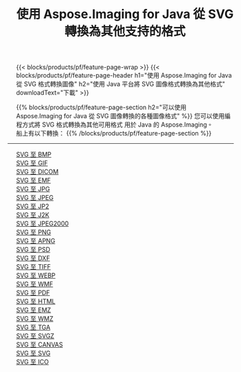 ﻿---
title: 使用 Aspose.Imaging for Java 從 SVG 轉換為其他支持的格式 
weight: 3920
url: /zh-hant/java/conversion/from/svg 
lang: zh-hant
langdirlevel: 2
locales: zh-hans,ja,it,ru,de,es,fr,nl,id,lt,pl,pt,vi,tr,ko,zh-hant,ar,hi,th,sv,cs,uk,he
description: Aspose.Imaging 可以使用 Java 平台輕鬆地將 SVG 轉換為其他格式
---

{{< blocks/products/pf/feature-page-wrap >}}
{{< blocks/products/pf/feature-page-header h1="使用 Aspose.Imaging for Java 從 SVG 格式轉換圖像" h2="使用 Java 平台將 SVG 圖像格式轉換為其他格式" downloadText="下載" >}}


{{% blocks/products/pf/feature-page-section  h2="可以使用 Aspose.Imaging for Java 從 SVG 圖像轉換的各種圖像格式" %}}
您可以使用編程方式將 SVG 格式轉換為其他可用格式
用於 Java 的 Aspose.Imaging。
<br/>
船上有以下轉換：
{{% /blocks/products/pf/feature-page-section %}}
<div class="container-fluid productfamilypage bg-gray">
    <div class="convertypes bg-gray agp-content section">
        <div class="container">
		<hr style="margin-left:-20px;"/>
		<div class="row other-converters">
		    <div class='col-md-2 other-converter remove-lp remove-rp'><a href="/imaging/zh-hant/java/conversion/svg-to-bmp" >SVG 至 BMP</a></div><div class='col-md-2 other-converter remove-lp remove-rp'><a href="/imaging/zh-hant/java/conversion/svg-to-gif" >SVG 至 GIF</a></div><div class='col-md-2 other-converter remove-lp remove-rp'><a href="/imaging/zh-hant/java/conversion/svg-to-dicom" >SVG 至 DICOM</a></div><div class='col-md-2 other-converter remove-lp remove-rp'><a href="/imaging/zh-hant/java/conversion/svg-to-emf" >SVG 至 EMF</a></div><div class='col-md-2 other-converter remove-lp remove-rp'><a href="/imaging/zh-hant/java/conversion/svg-to-jpg" >SVG 至 JPG</a></div><div class='col-md-2 other-converter remove-lp remove-rp'><a href="/imaging/zh-hant/java/conversion/svg-to-jpeg" >SVG 至 JPEG</a></div><div class='col-md-2 other-converter remove-lp remove-rp'><a href="/imaging/zh-hant/java/conversion/svg-to-jp2" >SVG 至 JP2</a></div><div class='col-md-2 other-converter remove-lp remove-rp'><a href="/imaging/zh-hant/java/conversion/svg-to-j2k" >SVG 至 J2K</a></div><div class='col-md-2 other-converter remove-lp remove-rp'><a href="/imaging/zh-hant/java/conversion/svg-to-jpeg2000" >SVG 至 JPEG2000</a></div><div class='col-md-2 other-converter remove-lp remove-rp'><a href="/imaging/zh-hant/java/conversion/svg-to-png" >SVG 至 PNG</a></div><div class='col-md-2 other-converter remove-lp remove-rp'><a href="/imaging/zh-hant/java/conversion/svg-to-apng" >SVG 至 APNG</a></div><div class='col-md-2 other-converter remove-lp remove-rp'><a href="/imaging/zh-hant/java/conversion/svg-to-psd" >SVG 至 PSD</a></div><div class='col-md-2 other-converter remove-lp remove-rp'><a href="/imaging/zh-hant/java/conversion/svg-to-dxf" >SVG 至 DXF</a></div><div class='col-md-2 other-converter remove-lp remove-rp'><a href="/imaging/zh-hant/java/conversion/svg-to-tiff" >SVG 至 TIFF</a></div><div class='col-md-2 other-converter remove-lp remove-rp'><a href="/imaging/zh-hant/java/conversion/svg-to-webp" >SVG 至 WEBP</a></div><div class='col-md-2 other-converter remove-lp remove-rp'><a href="/imaging/zh-hant/java/conversion/svg-to-wmf" >SVG 至 WMF</a></div><div class='col-md-2 other-converter remove-lp remove-rp'><a href="/imaging/zh-hant/java/conversion/svg-to-pdf" >SVG 至 PDF</a></div><div class='col-md-2 other-converter remove-lp remove-rp'><a href="/imaging/zh-hant/java/conversion/svg-to-html" >SVG 至 HTML</a></div><div class='col-md-2 other-converter remove-lp remove-rp'><a href="/imaging/zh-hant/java/conversion/svg-to-emz" >SVG 至 EMZ</a></div><div class='col-md-2 other-converter remove-lp remove-rp'><a href="/imaging/zh-hant/java/conversion/svg-to-wmz" >SVG 至 WMZ</a></div><div class='col-md-2 other-converter remove-lp remove-rp'><a href="/imaging/zh-hant/java/conversion/svg-to-tga" >SVG 至 TGA</a></div><div class='col-md-2 other-converter remove-lp remove-rp'><a href="/imaging/zh-hant/java/conversion/svg-to-svgz" >SVG 至 SVGZ</a></div><div class='col-md-2 other-converter remove-lp remove-rp'><a href="/imaging/zh-hant/java/conversion/svg-to-canvas" >SVG 至 CANVAS</a></div><div class='col-md-2 other-converter remove-lp remove-rp'><a href="/imaging/zh-hant/java/conversion/svg-to-svg" >SVG 至 SVG</a></div><div class='col-md-2 other-converter remove-lp remove-rp'><a href="/imaging/zh-hant/java/conversion/svg-to-ico" >SVG 至 ICO</a></div>
                </div>
        </div>
    </div>
</div>
<br/>

